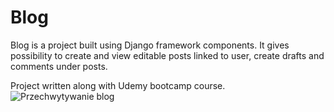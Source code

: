 # Blog
Blog is a project built using Django framework components. It gives possibility to create and view editable posts linked to user, create drafts and comments under posts. 

Project written along with Udemy bootcamp course. 
![Przechwytywanie blog](https://user-images.githubusercontent.com/66517471/112054273-a6b08780-8b55-11eb-87f4-20530c1c1767.GIF)
